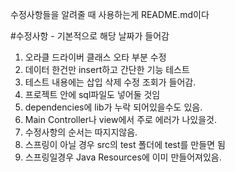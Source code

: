 수정사항들을 알려줄 때 사용하는게 README.md이다

#수정사항 - 기본적으로 해당 날짜가 들어감
1. 오라클 드라이버 클래스 오타 부분 수정
2. 데이터 한건만 insert하고 간단한 기능 테스트
3. 테스트 내용에는 삽입 삭제 수정 조회가 들어감.
4. 프로젝트 안에 sql파일도 넣어둘 것임
5. dependencies에 lib가 누락 되어있을수도 있음.
6. Main Controller나 view에서 주로 에러가 나있을것.
7. 수정사항의 순서는 따지지않음.
8. 스프링이 아닐 경우 src의 test 폴더에 test를 만들면 됨
9. 스프링일경우 Java Resources에 이미 만들어져있음.